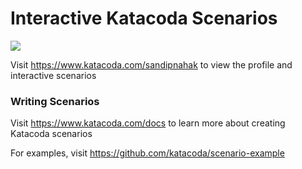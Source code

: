 # Interactive Katacoda Scenarios

[![](http://shields.katacoda.com/katacoda/sandipnahak/count.svg)](https://www.katacoda.com/sandipnahak "Get your profile on Katacoda.com")

Visit https://www.katacoda.com/sandipnahak to view the profile and interactive scenarios

### Writing Scenarios
Visit https://www.katacoda.com/docs to learn more about creating Katacoda scenarios

For examples, visit https://github.com/katacoda/scenario-example
